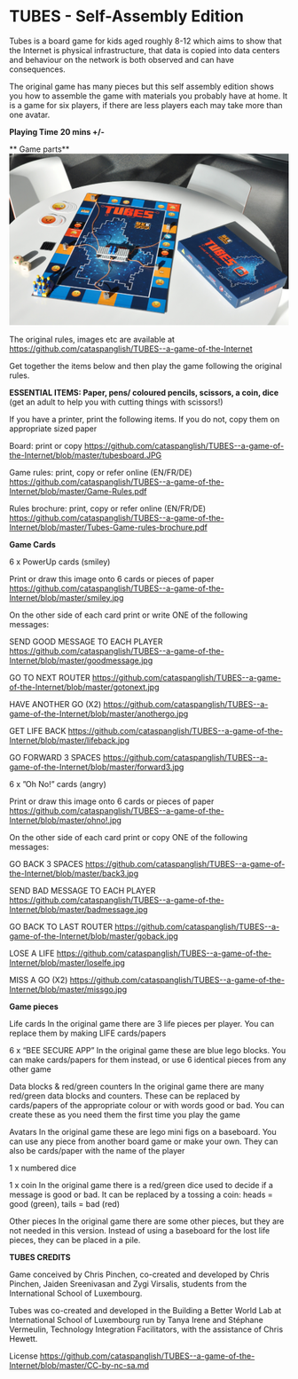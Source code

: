 # TUBES - Self-Assembly Edition


Tubes is a board game for kids aged roughly 8-12 which aims to show that the Internet is physical infrastructure, that data is copied into data centers and behaviour on the network is both observed and can have consequences.

The original game has many pieces but this self assembly edition shows you how to assemble the game with materials you probably have at home. It is a game for six players, if there are less players each may take more than one avatar.

 **Playing Time**
**20 mins +/-**


** Game parts**
![Image](https://github.com/cataspanglish/TUBES--a-game-of-the-Internet/blob/master/tubes.JPG)

The original rules, images etc are available at 
https://github.com/cataspanglish/TUBES--a-game-of-the-Internet



Get together the items below and then play the game following the original rules.

**ESSENTIAL ITEMS: Paper, pens/ coloured pencils, scissors, a coin, dice**
(get an adult to help you with cutting things with scissors!)

If you have a printer, print the following items. If you do not, copy them on appropriate sized paper

Board: print or copy
https://github.com/cataspanglish/TUBES--a-game-of-the-Internet/blob/master/tubesboard.JPG

Game rules: print, copy or refer online (EN/FR/DE)
https://github.com/cataspanglish/TUBES--a-game-of-the-Internet/blob/master/Game-Rules.pdf

Rules brochure: print, copy or refer online (EN/FR/DE)
https://github.com/cataspanglish/TUBES--a-game-of-the-Internet/blob/master/Tubes-Game-rules-brochure.pdf


**Game Cards**

6 x PowerUp cards (smiley)

Print or draw this image onto 6 cards or pieces of paper
https://github.com/cataspanglish/TUBES--a-game-of-the-Internet/blob/master/smiley.jpg

On the other side of each card print or write ONE of the following messages:

SEND GOOD MESSAGE TO EACH PLAYER
https://github.com/cataspanglish/TUBES--a-game-of-the-Internet/blob/master/goodmessage.jpg

GO TO NEXT ROUTER
https://github.com/cataspanglish/TUBES--a-game-of-the-Internet/blob/master/gotonext.jpg

HAVE ANOTHER GO (X2)
https://github.com/cataspanglish/TUBES--a-game-of-the-Internet/blob/master/anothergo.jpg

GET LIFE BACK
https://github.com/cataspanglish/TUBES--a-game-of-the-Internet/blob/master/lifeback.jpg

GO FORWARD 3 SPACES 
https://github.com/cataspanglish/TUBES--a-game-of-the-Internet/blob/master/forward3.jpg


6 x ”Oh No!” cards (angry)

Print or draw this image onto 6 cards or pieces of paper
https://github.com/cataspanglish/TUBES--a-game-of-the-Internet/blob/master/ohno!.jpg

On the other side of each card print or copy ONE of the following messages:

GO BACK 3 SPACES
https://github.com/cataspanglish/TUBES--a-game-of-the-Internet/blob/master/back3.jpg

SEND BAD MESSAGE TO EACH PLAYER
https://github.com/cataspanglish/TUBES--a-game-of-the-Internet/blob/master/badmessage.jpg

GO BACK TO LAST ROUTER
https://github.com/cataspanglish/TUBES--a-game-of-the-Internet/blob/master/goback.jpg

LOSE A LIFE
https://github.com/cataspanglish/TUBES--a-game-of-the-Internet/blob/master/loselfe.jpg

MISS A GO (X2)
https://github.com/cataspanglish/TUBES--a-game-of-the-Internet/blob/master/missgo.jpg



**Game pieces**

Life cards
In the original game there are 3 life pieces per player. You can replace them by making LIFE cards/papers

6 x “BEE SECURE APP”
In the original game these are blue lego blocks. You can make cards/papers for them instead, or use 6 identical pieces from any other game

Data blocks & red/green counters
In the original game there are many red/green data blocks and counters. These can be replaced by cards/papers of the appropriate colour or with words good or bad. You can create these as you need them the first time you play the game

Avatars
In the original game these are lego mini figs on a baseboard. You can use any piece from another board game or make your own. They can also be cards/paper with the name of the player

1 x numbered dice

1 x coin
In the original game there is a red/green dice used to decide if a message is good or bad. It can be replaced by a tossing a coin: heads = good (green), tails = bad (red)

Other pieces
In the original game there are some other pieces, but they are not needed in this version. Instead of using a baseboard for the lost life pieces, they can be placed in a pile.


**TUBES CREDITS**

Game conceived by Chris Pinchen, co-created and developed by Chris Pinchen, Jaiden Sreenivasan and Zygi Virsalis, students from the International School of Luxembourg.

Tubes was co-created and developed in the Building a Better World Lab at International School of Luxembourg run by Tanya Irene and Stéphane Vermeulin, Technology Integration Facilitators, with the assistance of Chris Hewett.

License https://github.com/cataspanglish/TUBES--a-game-of-the-Internet/blob/master/CC-by-nc-sa.md

